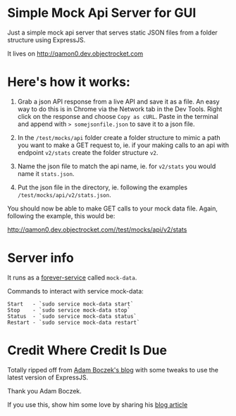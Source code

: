 # Simple Mock Api Server for GUI

Just a simple mock api server that serves static JSON files from a folder structure using ExpressJS.

It lives on http://qamon0.dev.objectrocket.com

# Here's how it works:

1. Grab a json API response from a live API and save it as a file.
An easy way to do this is in Chrome via the Network tab in the Dev Tools.
Right click on the response and choose `Copy as cURL`.
Paste in the terminal and append with `> somejsonfile.json` to save it to a json file.

2. In the `/test/mocks/api` folder create a folder structure to mimic a path you want to make a GET request to, ie. if your making calls to an api with endpoint `v2/stats` create the folder structure `v2`.

3. Name the json file to match the api name, ie. for `v2/stats` you would name it `stats.json`.

4. Put the json file in the directory, ie. following the examples `/test/mocks/api/v2/stats.json`.

You should now be able to make GET calls to your mock data file.  Again, following the example, this would be:

http://qamon0.dev.objectrocket.com//test/mocks/api/v2/stats

# Server info

It runs as a [forever-service](https://github.com/zapty/forever-service) called `mock-data`.

Commands to interact with service mock-data:

```
Start   - `sudo service mock-data start`
Stop    - `sudo service mock-data stop`
Status  - `sudo service mock-data status`
Restart - `sudo service mock-data restart`
```

# Credit Where Credit Is Due

Totally ripped off from [Adam Boczek's blog](https://coderwall.com/p/ss80vw) with some tweaks to use the latest version of ExpressJS.

Thank you Adam Boczek.

If you use this, show him some love by sharing his [blog article](http://twitter.com/share?url=https%3A%2F%2Fcoderwall.com%2Fp%2Fss80vw&via=coderwall&text=Using+Node.js+with+Express+as+a+Simple+API+Mock+Server+%23protip&related=&count=vertical&lang=en)
